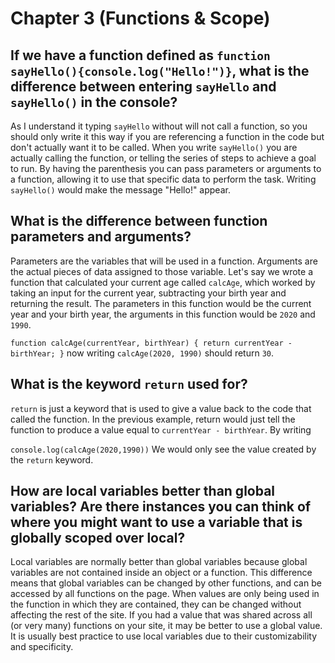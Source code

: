 # Chapter 3 (Functions & Scope)

## If we have a function defined as `function sayHello(){console.log("Hello!")}`, what is the difference between entering `sayHello` and `sayHello()` in the console?

As I understand it typing `sayHello` without will not call a function, so you should only write it this way if you are referencing a function in the code but don't actually want it to be called. When you write `sayHello()` you are actually calling the function, or telling the series of steps to achieve a goal to run. By having the parenthesis you can pass parameters or arguments to a function, allowing it to use that specific data to perform the task. Writing `sayHello()` would make the message "Hello!" appear.


## What is the difference between function parameters and arguments?
Parameters are the variables that will be used in a function. Arguments are the actual pieces of data assigned to those variable. Let's say we wrote a function that calculated your current age called `calcAge`, which worked by taking an input for the current year, subtracting your birth year and returning the result. The parameters in this function would be the current year and your birth year, the arguments in this function would be `2020` and `1990`.

` function calcAge(currentYear, birthYear) {
  return currentYear - birthYear;
  }
`
now writing `calcAge(2020, 1990)` should return `30`.

## What is the keyword `return` used for?

`return` is just a keyword that is used to give a value back to the code that called the function. In the previous example, return would just tell the function to produce a value equal to `currentYear - birthYear`. By writing

` console.log(calcAge(2020,1990))
`
We would only see the value created by the `return` keyword.


## How are local variables better than global variables? Are there instances you can think of where you might want to use a variable that is globally scoped over local?

Local variables are normally better than global variables because global variables are not contained inside an object or a function. This difference means that global variables can be changed by other functions, and can be accessed by all functions on the page. When values are only being used in the function in which they are contained, they can be changed without affecting the rest of the site. If you had a value that was shared across all (or very many) functions on your site, it may be better to use a global value. It is usually best practice to use local variables due to their customizability and specificity.

